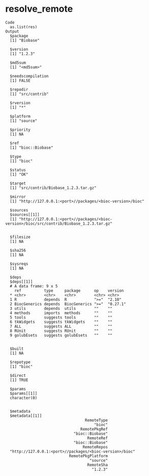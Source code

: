 # resolve_remote

    Code
      as.list(res)
    Output
      $package
      [1] "Biobase"
      
      $version
      [1] "1.2.3"
      
      $md5sum
      [1] "<md5sum>"
      
      $needscompilation
      [1] FALSE
      
      $repodir
      [1] "src/contrib"
      
      $rversion
      [1] "*"
      
      $platform
      [1] "source"
      
      $priority
      [1] NA
      
      $ref
      [1] "bioc::Biobase"
      
      $type
      [1] "bioc"
      
      $status
      [1] "OK"
      
      $target
      [1] "src/contrib/Biobase_1.2.3.tar.gz"
      
      $mirror
      [1] "http://127.0.0.1:<port>//packages/<bioc-version>/bioc"
      
      $sources
      $sources[[1]]
      [1] "http://127.0.0.1:<port>//packages/<bioc-version>/bioc/src/contrib/Biobase_1.2.3.tar.gz"
      
      
      $filesize
      [1] NA
      
      $sha256
      [1] NA
      
      $sysreqs
      [1] NA
      
      $deps
      $deps[[1]]
      # A data frame: 9 x 5
        ref          type     package      op    version 
      * <chr>        <chr>    <chr>        <chr> <chr>   
      1 R            depends  R            ">="  "2.10"  
      2 BiocGenerics depends  BiocGenerics ">="  "0.27.1"
      3 utils        depends  utils        ""    ""      
      4 methods      imports  methods      ""    ""      
      5 tools        suggests tools        ""    ""      
      6 tkWidgets    suggests tkWidgets    ""    ""      
      7 ALL          suggests ALL          ""    ""      
      8 RUnit        suggests RUnit        ""    ""      
      9 golubEsets   suggests golubEsets   ""    ""      
      
      
      $built
      [1] NA
      
      $repotype
      [1] "bioc"
      
      $direct
      [1] TRUE
      
      $params
      $params[[1]]
      character(0)
      
      
      $metadata
      $metadata[[1]]
                                       RemoteType 
                                           "bioc" 
                                     RemotePkgRef 
                                  "bioc::Biobase" 
                                        RemoteRef 
                                  "bioc::Biobase" 
                                      RemoteRepos 
      "http://127.0.0.1:<port>//packages/<bioc-version>/bioc" 
                                RemotePkgPlatform 
                                         "source" 
                                        RemoteSha 
                                          "1.2.3" 
      
      

